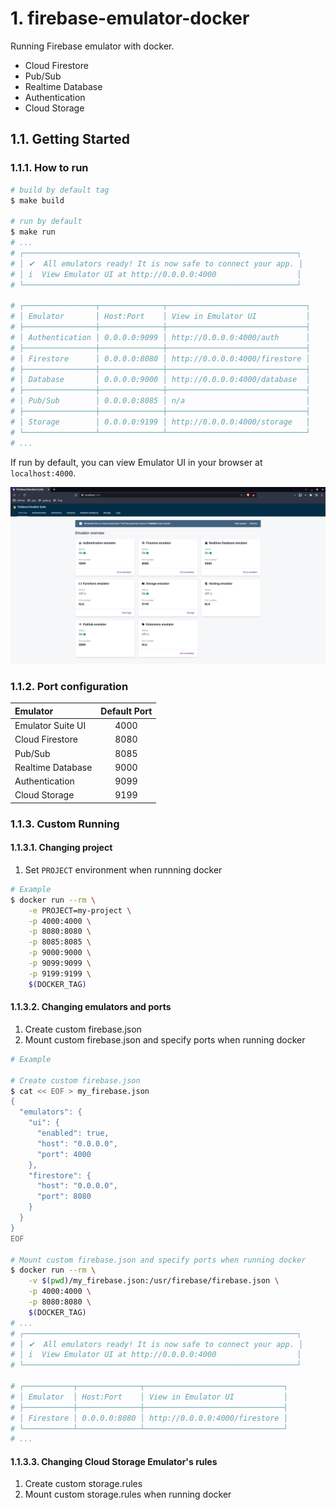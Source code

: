 # 1. firebase-emulator-docker

Running Firebase emulator with docker.

- Cloud Firestore
- Pub/Sub
- Realtime Database
- Authentication
- Cloud Storage

## 1.1. Getting Started

### 1.1.1. How to run

```bash
# build by default tag
$ make build

# run by default
$ make run
# ...
# ┌─────────────────────────────────────────────────────────────┐
# │ ✔  All emulators ready! It is now safe to connect your app. │
# │ i  View Emulator UI at http://0.0.0.0:4000                  │
# └─────────────────────────────────────────────────────────────┘

# ┌────────────────┬──────────────┬───────────────────────────────┐
# │ Emulator       │ Host:Port    │ View in Emulator UI           │
# ├────────────────┼──────────────┼───────────────────────────────┤
# │ Authentication │ 0.0.0.0:9099 │ http://0.0.0.0:4000/auth      │
# ├────────────────┼──────────────┼───────────────────────────────┤
# │ Firestore      │ 0.0.0.0:8080 │ http://0.0.0.0:4000/firestore │
# ├────────────────┼──────────────┼───────────────────────────────┤
# │ Database       │ 0.0.0.0:9000 │ http://0.0.0.0:4000/database  │
# ├────────────────┼──────────────┼───────────────────────────────┤
# │ Pub/Sub        │ 0.0.0.0:8085 │ n/a                           │
# ├────────────────┼──────────────┼───────────────────────────────┤
# │ Storage        │ 0.0.0.0:9199 │ http://0.0.0.0:4000/storage   │
# └────────────────┴──────────────┴───────────────────────────────┘
# ...
```

If run by default, you can view Emulator UI in your browser at `localhost:4000`.

![screenshot](./docs/img/screenshot.png)

### 1.1.2. Port configuration

| Emulator          | Default Port |
| :---------------- | :----------: |
| Emulator Suite UI |     4000     |
| Cloud Firestore   |     8080     |
| Pub/Sub           |     8085     |
| Realtime Database |     9000     |
| Authentication    |     9099     |
| Cloud Storage     |     9199     |

### 1.1.3. Custom Running

#### 1.1.3.1. Changing project

1. Set `PROJECT` environment when runnning docker

```bash
# Example
$ docker run --rm \
    -e PROJECT=my-project \
    -p 4000:4000 \
    -p 8080:8080 \
    -p 8085:8085 \
    -p 9000:9000 \
    -p 9099:9099 \
    -p 9199:9199 \
    $(DOCKER_TAG)
```

#### 1.1.3.2. Changing emulators and ports

1. Create custom firebase.json
2. Mount custom firebase.json and specify ports when running docker

```bash
# Example

# Create custom firebase.json
$ cat << EOF > my_firebase.json
{
  "emulators": {
    "ui": {
      "enabled": true,
      "host": "0.0.0.0",
      "port": 4000
    },
    "firestore": {
      "host": "0.0.0.0",
      "port": 8080
    }
  }
}
EOF

# Mount custom firebase.json and specify ports when running docker
$ docker run --rm \
    -v $(pwd)/my_firebase.json:/usr/firebase/firebase.json \
    -p 4000:4000 \
    -p 8080:8080 \
    $(DOCKER_TAG)
# ...
# ┌─────────────────────────────────────────────────────────────┐
# │ ✔  All emulators ready! It is now safe to connect your app. │
# │ i  View Emulator UI at http://0.0.0.0:4000                  │
# └─────────────────────────────────────────────────────────────┘

# ┌───────────┬──────────────┬───────────────────────────────┐
# │ Emulator  │ Host:Port    │ View in Emulator UI           │
# ├───────────┼──────────────┼───────────────────────────────┤
# │ Firestore │ 0.0.0.0:8080 │ http://0.0.0.0:4000/firestore │
# └───────────┴──────────────┴───────────────────────────────┘
# ...
```

#### 1.1.3.3. Changing Cloud Storage Emulator's rules

1. Create custom storage.rules
2. Mount custom storage.rules when running docker

[docker]: https://docs.docker.com/get-docker/
